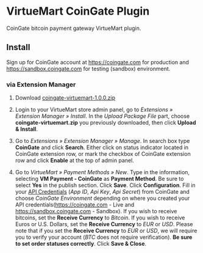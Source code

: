 # VirtueMart CoinGate Plugin

CoinGate bitcoin payment gateway VirtueMart plugin.


## Install

Sign up for CoinGate account at https://coingate.com for production and https://sandbox.coingate.com for testing (sandbox) environment.

### via Extension Manager

1. Download [coingate-virtuemart-1.0.0.zip](https://github.com/coingate/virtuemart-plugin/releases/download/v1.0.0/coingate-virtuemart-1.0.0.zip)

2. Login to your VirtueMart store admin panel, go to *Extensions » Extension Manager » Install*. In the *Upload Package File* part, choose **coingate-virtuemart.zip** you previously downloaded, then click **Upload & Install**.

3. Go to *Extensions » Extension Manager » Manage*.
In search box type **CoinGate** and click **Search**. Either click on status indicator located in CoinGate extension row, or mark the checkbox of CoinGate extension row and click **Enable** at the top of admin panel.

4. Go to *VirtueMart » Payment Methods » New*. Type in the information, selecting **VM Payment - CoinGate** as **Payment Method**. Be sure to select **Yes** in the publish section. Click **Save**. Click **Configuration**. Fill in your [API Credentials](http://support.coingate.com/knowledge_base/topics/how-can-i-create-coingate-api-credentials) (*App ID*, *Api Key*, *Api Secret*) from CoinGate and choose *CoinGate Environment* depending on where you created your API credentials(https://coingate.com - Live and https://sandbox.coingate.com - Sandbox). If you wish to receive bitcoins, set the **Receive Currency** to *Bitcoin*. If you wish to receive Euros or U.S. Dollars, set the **Receive Currency** to *EUR* or *USD*. Please note that if you set the **Receive Currency** to *EUR* or *USD*, we will require you to verify your account (*BTC* does not require verification). **Be sure to set order statuses correctly**. Click **Save & Close**.
